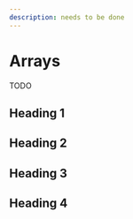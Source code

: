```yaml
---
description: needs to be done
---
```


# Arrays

TODO

## Heading 1

## Heading 2

## Heading 3

## Heading 4
